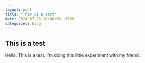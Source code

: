 ```yaml
---
layout: post
title: "This is a test"
date: 2024-07-26 10:00:00 -0700
categories: blog
---
```

 
## This is a test

Hello. This is a test. I'm doing this little experiment with my friend.
